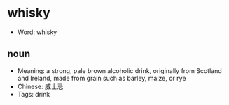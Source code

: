 # whisky

- Word: whisky

## noun

- Meaning: a strong, pale brown alcoholic drink, originally from Scotland and Ireland, made from grain such as barley, maize, or rye
- Chinese: 威士忌
- Tags: drink

